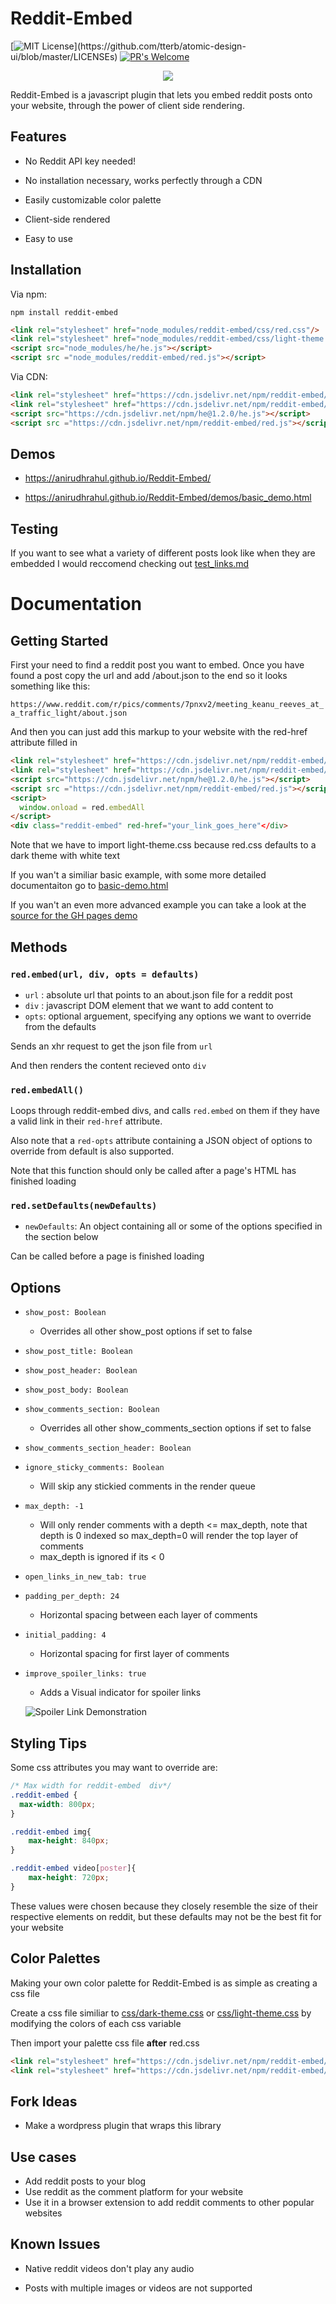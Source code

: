 # Reddit-Embed
[![MIT License](https://img.shields.io/apm/l/atomic-design-ui.svg?)](https://github.com/tterb/atomic-design-ui/blob/master/LICENSEs)
[![PR's Welcome](https://img.shields.io/badge/PRs-welcome-brightgreen.svg?style=flat)](http://makeapullrequest.com)  


<p align="center">
<img src="https://github.com/AnirudhRahul/Reddit-Embed/blob/master/reddit-embed-example.png?raw=true" style="max-height:500px"/>
</p>

Reddit-Embed is a javascript plugin that lets you embed reddit posts onto your website, through the power of client side rendering.


## Features
* No Reddit API key needed!

* No installation necessary, works perfectly through a CDN

* Easily customizable color palette

* Client-side rendered

* Easy to use

## Installation

Via npm:

```
npm install reddit-embed
```

```HTML
<link rel="stylesheet" href="node_modules/reddit-embed/css/red.css"/>
<link rel="stylesheet" href="node_modules/reddit-embed/css/light-theme.css"/>
<script src="node_modules/he/he.js"></script>
<script src ="node_modules/reddit-embed/red.js"></script>
```


Via CDN:

```HTML
<link rel="stylesheet" href="https://cdn.jsdelivr.net/npm/reddit-embed/css/red.css"/>
<link rel="stylesheet" href="https://cdn.jsdelivr.net/npm/reddit-embed/css/light-theme.css"/>
<script src="https://cdn.jsdelivr.net/npm/he@1.2.0/he.js"></script>
<script src ="https://cdn.jsdelivr.net/npm/reddit-embed/red.js"></script>
```

## Demos

* https://anirudhrahul.github.io/Reddit-Embed/

* https://anirudhrahul.github.io/Reddit-Embed/demos/basic_demo.html

## Testing

If you want to see what a variety of different posts look like when they are embedded I would reccomend checking out [test_links.md](https://github.com/AnirudhRahul/Reddit-Embed/blob/master/test_links.md)


# Documentation

## Getting Started
First your need to find a reddit post you want to embed.
Once you have found a post copy the url and add /about.json to the end so it looks something like this:

`https://www.reddit.com/r/pics/comments/7pnxv2/meeting_keanu_reeves_at_a_traffic_light/about.json`

And then you can just add this markup to your website with the red-href attribute filled in

```HTML
<link rel="stylesheet" href="https://cdn.jsdelivr.net/npm/reddit-embed/css/red.css"/>
<link rel="stylesheet" href="https://cdn.jsdelivr.net/npm/reddit-embed/css/light-theme.css"/>
<script src="https://cdn.jsdelivr.net/npm/he@1.2.0/he.js"></script>
<script src ="https://cdn.jsdelivr.net/npm/reddit-embed/red.js"></script>
<script>
  window.onload = red.embedAll
</script>
<div class="reddit-embed" red-href="your_link_goes_here"</div>
```
Note that we have to import light-theme.css because red.css defaults to a dark theme with white text

If you wan't a similiar basic example, with some more detailed documentaiton go  to [basic-demo.html](https://github.com/AnirudhRahul/Reddit-Embed/blob/master/demos/basic_demo.html)

If you wan't an even more advanced example you can take a look at the [source for the GH pages demo](https://github.com/AnirudhRahul/Reddit-Embed/blob/master/index.html)

## Methods
### `red.embed(url, div, opts = defaults)`
* `url` : absolute url that points to an about.json file for a reddit post
* `div` : javascript DOM element that we want to add content to
* `opts`: optional arguement, specifying any options we want to override from the defaults

Sends an xhr request to get the json file from `url`

And then renders the content recieved onto `div`

### `red.embedAll()`
Loops through reddit-embed divs, and calls `red.embed` on them if they have a valid link in their `red-href` attribute.

Also note that a `red-opts` attribute containing a JSON object of options to override from default is also supported.

Note that this function should only be called after a page's HTML has finished loading

### `red.setDefaults(newDefaults)`
* `newDefaults`: An object containing all or some of the options specified in the section below

Can be called before a page is finished loading


## Options

*  `show_post: Boolean`
	* Overrides all other show_post options if set to false
*  `show_post_title: Boolean`
*  `show_post_header: Boolean`
*  `show_post_body: Boolean`
*  `show_comments_section: Boolean`
	* Overrides all other show_comments_section options if set to false
*  `show_comments_section_header: Boolean`
*  `ignore_sticky_comments: Boolean`
	* Will skip any stickied comments in the render queue
*  `max_depth: -1`
	* Will only render comments with a depth <= max_depth, note that depth is 0 indexed so max_depth=0 will render the top layer of comments
	* max_depth is ignored if its < 0
*  `open_links_in_new_tab: true`
*  `padding_per_depth: 24`
	* Horizontal spacing between each layer of comments
*  `initial_padding: 4`
	* Horizontal spacing for first layer of comments
*  `improve_spoiler_links: true`
	* Adds a Visual indicator for spoiler links 
	
	![Spoiler Link Demonstration](https://media.giphy.com/media/3TxpzkvjxlSSm97ROw/giphy.gif)






## Styling Tips
Some css attributes you may want to override are:
```css
/* Max width for reddit-embed  div*/
.reddit-embed {
  max-width: 800px;
}

.reddit-embed img{
	max-height: 840px;
}

.reddit-embed video[poster]{
	max-height: 720px;
}
```
These values were chosen because they closely resemble the size of their respective elements on reddit, but these defaults may not be the best fit for your website


## Color Palettes
Making your own color palette for Reddit-Embed is as simple as creating a css file

Create a css file similiar to [css/dark-theme.css](https://github.com/AnirudhRahul/Reddit-Embed/blob/master/css/dark-theme.css) or [css/light-theme.css](https://github.com/AnirudhRahul/Reddit-Embed/blob/master/css/light-theme.css) by modifying the colors of each css variable

Then import your palette css file **after** red.css

```HTML
<link rel="stylesheet" href="https://cdn.jsdelivr.net/npm/reddit-embed/css/red.css"/>
<link rel="stylesheet" href="https://cdn.jsdelivr.net/npm/reddit-embed/css/light-theme.css"/>
```


## Fork Ideas
* Make a wordpress plugin that wraps this library

## Use cases
* Add reddit posts to your blog
* Use reddit as the comment platform for your website
* Use it in a browser extension to add reddit comments to other popular websites

## Known Issues
* Native reddit videos don't play any audio

* Posts with multiple images or videos are not supported
